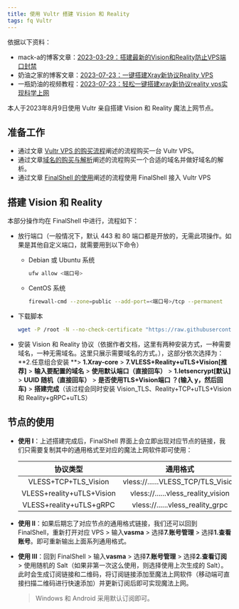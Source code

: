 ```yaml
---
title: 使用 Vultr 搭建 Vision 和 Reality
tags: fq Vultr
---
```


依据以下资料：

- mack-a的博客文章：[2023-03-29：搭建最新的Vision和Reality防止VPS端口封禁](https://www.v2ray-agent.com/archives/1680104902581)
- 奶油之家的博客文章：[2023-07-23：一键搭建Xray新协议Reality VPS](https://naiyous.com/732.html)
- 一瓶奶油的视频教程：[2023-07-23：轻松一键搭建xray新协议reality vps实现科学上网](https://www.youtube.com/watch?v=sVupcPFLvxs&t=256s)

本人于2023年8月9日使用 Vultr 亲自搭建 Vision 和 Reality 魔法上网节点。

## 准备工作

- 通过文章 [Vultr VPS 的购买流程](https://meiting-wang.github.io/2023/08/09/vultr-vps-%E7%9A%84%E8%B4%AD%E4%B9%B0%E6%B5%81%E7%A8%8B.html)阐述的流程购买一台 Vultr VPS。
- 通过文章[域名的购买与解析](https://meiting-wang.github.io/2023/08/09/%E5%9F%9F%E5%90%8D%E7%9A%84%E8%B4%AD%E4%B9%B0%E4%B8%8E%E8%A7%A3%E6%9E%90.html)阐述的流程购买一个合适的域名并做好域名的解析。
- 通过文章 [FinalShell 的使用](https://meiting-wang.github.io/2023/08/09/FinalShell%E7%9A%84%E4%BD%BF%E7%94%A8.html)阐述的流程使用 FinalShell 接入 Vultr VPS

## 搭建 Vision 和 Reality

本部分操作均在 FinalShell 中进行，流程如下：

- 放行端口（一般情况下，默认 443 和 80 端口都是开放的，无需此项操作。如果是其他自定义端口，就需要用到以下命令）

  - Debian 或 Ubuntu 系统

    ```bash
    ufw allow <端口号>
    ```

  - CentOS 系统

    ```bash
    firewall-cmd --zone=public --add-port=<端口号>/tcp --permanent
    ```

- 下载脚本

  ```sh
  wget -P /root -N --no-check-certificate "https://raw.githubusercontent.com/mack-a/v2ray-agent/master/install.sh" && chmod 700 /root/install.sh && /root/install.sh
  ```

- 安装 Vision 和 Reality 协议（依据作者文档，这里有两种安装方式，一种需要域名，一种无需域名。这里只展示需要域名的方式。），这部分依次选择为：**2.任意组合安装 **> **1.Xray-core** > **7.VLESS+Reality+uTLS+Vision[推荐]** > **输入要配置的域名** > **使用默认端口（直接回车）** > **1.letsencrypt[默认]** > **UUID 随机（直接回车）** > **是否使用TLS+Vision端口 ？(输入 y，然后回车)** > **搭建完成**（该过程会同时安装 Vision_TLS、Reality+TCP+uTLS+Vision 和 Reality+gRPC+uTLS）

## 节点的使用

- **使用 I**：上述搭建完成后，FinalShell 界面上会立即出现对应节点的链接，我们只需要复制其中的通用格式至对应的魔法上网软件即可使用：

  |         协议类型          |              通用格式              |
  | :-----------------------: | :--------------------------------: |
  |   VLESS+TCP+TLS_Vision    | vless://......VLESS_TCP/TLS_Vision |
  | VLESS+reality+uTLS+Vision | vless://......vless_reality_vision |
  |  VLESS+reality+uTLS+gRPC  |  vless://......vless_reality_grpc  |

- **使用 II**：如果后期忘了对应节点的通用格式链接，我们还可以回到 FinalShell，重新打开对应 VPS > 输入**vasma** > 选择**7.账号管理** > 选择**1.查看账号**。即可重新输出上面系列通用格式。

- **使用 III**：回到 FinalShell > 输入**vasma** > 选择**7.账号管理** > 选择**2.查看订阅** > 使用随机的 Salt（如果非第一次这么使用，则选择使用上次生成的 Salt）。此时会生成订阅链接和二维码，将订阅链接添加至魔法上网软件（移动端可直接扫描二维码进行快速添加）并更新订阅后即可实现魔法上网。

  > Windows 和 Android 采用默认订阅即可。



































